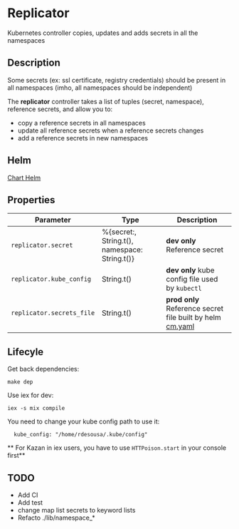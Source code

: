 # Replicator

Kubernetes controller copies, updates and adds secrets in all the namespaces

## Description

Some secrets (ex: ssl certificate, registry credentials) should be present in all namespaces (imho, all namespaces should be independent)

The **replicator** controller takes a list of tuples (secret, namespace), reference secrets, and allow you to:

+ copy a reference secrets in all namespaces
+ update all reference secrets when a reference secrets changes
+ add a reference secrets in new namespaces

## Helm

[Chart Helm](./chart)

## Properties

| Parameter | Type | Description |
| --------- | ---- | ----------- |
| `replicator.secret` | %{secret:, String.t(), namespace: String.t()} | **dev only** Reference secret |
| `replicator.kube_config` | String.t() | **dev only** kube config file used by `kubectl` |
| `replicator.secrets_file` | String.t() | **prod only** Reference secret file built by helm [cm.yaml](./chart/replicator/templates/cm.yaml) |

## Lifecyle

Get back dependencies:
```
make dep
```

Use iex for dev:
```
iex -s mix compile
```

You need to change your kube config path to use it:
```
  kube_config: "/home/rdesousa/.kube/config"
```

** For Kazan in iex users, you have to use `HTTPoison.start`  in your console first**

## TODO

+ Add CI
+ Add test
+ change map list secrets to keyword lists
+ Refacto ./lib/namespace_*
